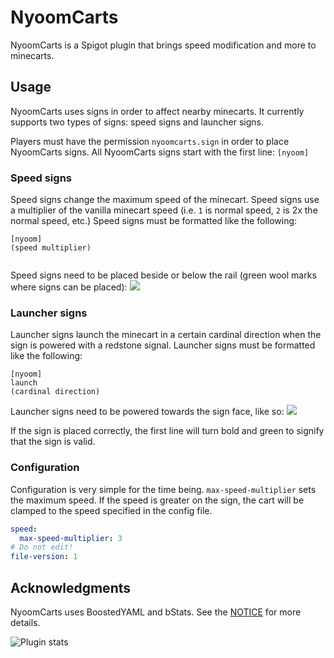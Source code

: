 # NyoomCarts
NyoomCarts is a Spigot plugin that brings speed modification and more to minecarts.

## Usage
NyoomCarts uses signs in order to affect nearby minecarts. It currently supports two types of signs: speed signs and launcher signs.

Players must have the permission `nyoomcarts.sign` in order to place NyoomCarts signs.
All NyoomCarts signs start with the first line: `[nyoom]`
### Speed signs
Speed signs change the maximum speed of the minecart. Speed signs use a multiplier of the vanilla minecart speed (i.e. `1` is normal speed, `2` is 2x the normal speed, etc.)
Speed signs must be formatted like the following:
```
[nyoom]
(speed multiplier)


```
Speed signs need to be placed beside or below the rail (green wool marks where signs can be placed):
[![](https://i.imgur.com/rOpHVEK.png)](https://i.imgur.com/rOpHVEK.png)
### Launcher signs
Launcher signs launch the minecart in a certain cardinal direction when the sign is powered with a redstone signal.
Launcher signs must be formatted like the following:
```
[nyoom]
launch
(cardinal direction)

```
Launcher signs need to be powered towards the sign face,  like so:
[![](https://i.imgur.com/lo5Rrwu.png)](https://i.imgur.com/lo5Rrwu.png)

If the sign is placed correctly, the first line will turn bold and green to signify that the sign is valid.

### Configuration
Configuration is very simple for the time being.
`max-speed-multiplier` sets the maximum speed. If the speed is greater on the sign, the cart will be clamped to the speed specified in the config file.
```yml
speed:
  max-speed-multiplier: 3
# Do not edit!
file-version: 1
```

## Acknowledgments
NyoomCarts uses BoostedYAML and bStats. See the [NOTICE](https://github.com/0b10000/NyoomCarts/blob/main/NOTICE) for more details.

![Plugin stats](https://bstats.org/signatures/bukkit/NyoomCarts.svg)
